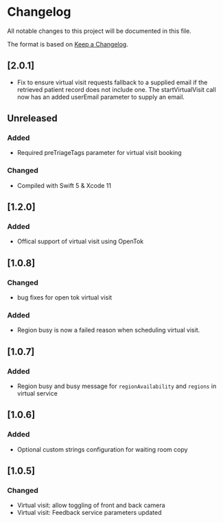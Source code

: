 # Changelog
All notable changes to this project will be documented in this file.

The format is based on [Keep a Changelog](https://keepachangelog.com/en/1.0.0/).
## [2.0.1]
- Fix to ensure virtual visit requests fallback to a supplied email if the retrieved patient record does not include one. The startVirtualVisit call now has an added userEmail parameter to supply an email.	

## Unreleased
### Added
- Required preTriageTags parameter for virtual visit booking

### Changed
- Compiled with Swift 5 & Xcode 11

## [1.2.0]
### Added
- Offical support of virtual visit using OpenTok

## [1.0.8]
### Changed
- bug fixes for open tok virtual visit

### Added
- Region busy is now a failed reason when scheduling virtual visit.

## [1.0.7]
### Added
- Region busy and busy message for `regionAvailability` and `regions` in virtual service

## [1.0.6]
### Added
- Optional custom strings configuration for waiting room copy

## [1.0.5]
### Changed
- Virtual visit: allow toggling of front and back camera
- Virtual visit: Feedback service parameters updated
